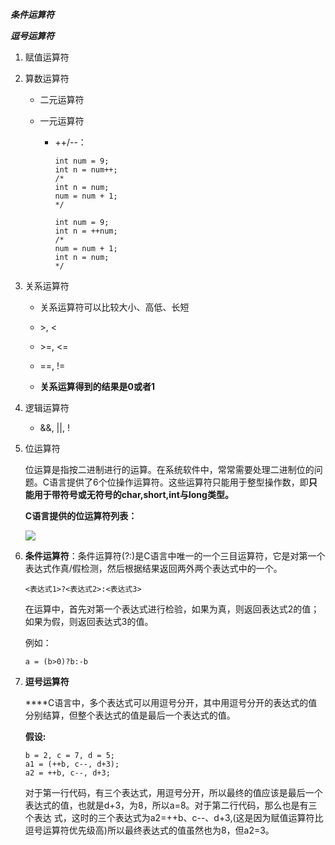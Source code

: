 ***条件运算符***

***逗号运算符***



1. 赋值运算符

2. 算数运算符

   - 二元运算符

   - 一元运算符

     - ++/--：

       ```
       int num = 9;
       int n = num++;
       /*
       int n = num;
       num = num + 1;
       */
       ```

       ```
       int num = 9;
       int n = ++num;
       /*
       num = num + 1;
       int n = num;
       */
       ```

3. 关系运算符

   - 关系运算符可以比较大小、高低、长短

   - \>, \<

   - \>=, \<=

   - ==, !=

   - **关系运算得到的结果是0或者1**

4. 逻辑运算符

   - &&, ||, !

5. 位运算符

   位运算是指按二进制进行的运算。在系统软件中，常常需要处理二进制位的问题。C语言提供了6个位操作运算符。这些运算符只能用于整型操作数，即**只能用于带符号或无符号的char,short,int与long类型。**

   **C语言提供的位运算符列表：**

   ![](https://mmbiz.qpic.cn/mmbiz_jpg/zUEWQQYPiaWOOatGicy4olbg0CSguJs0haAeibdGfv3NL5VJmX95lV7HWUhibibmYpUPAzicTQ9skLKmmuBibTH8t2tPQ/640?wx_fmt=jpeg&tp=webp&wxfrom=5&wx_lazy=1&wx_co=1)

6. **条件运算符**：条件运算符(?:)是C语言中唯一的一个三目运算符，它是对第一个表达式作真/假检测，然后根据结果返回两外两个表达式中的一个。

   `<表达式1>?<表达式2>:<表达式3>`

   在运算中，首先对第一个表达式进行检验，如果为真，则返回表达式2的值；如果为假，则返回表达式3的值。

   例如：

   ```
   a = (b>0)?b:-b
   ```

7. **逗号运算符**

   ****C语言中，多个表达式可以用逗号分开，其中用逗号分开的表达式的值分别结算，但整个表达式的值是最后一个表达式的值。

   **假设:**

   ```
   b = 2, c = 7, d = 5;
   a1 = (++b, c--, d+3);
   a2 = ++b, c--, d+3;
   ```

   对于第一行代码，有三个表达式，用逗号分开，所以最终的值应该是最后一个表达式的值，也就是d+3，为8，所以a=8。对于第二行代码，那么也是有三个表达 式，这时的三个表达式为a2=++b、c--、d+3,(这是因为赋值运算符比逗号运算符优先级高)所以最终表达式的值虽然也为8，但a2=3。
